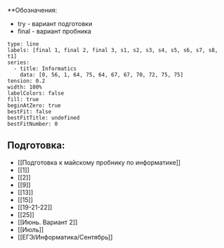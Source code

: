 **Обозначения:
- try - вариант подготовки
- final - вариант пробника

```chart
type: line
labels: [final 1, final 2, final 3, s1, s2, s3, s4, s5, s6, s7, s8, t1]
series:
  - title: Informatics
    data: [0, 56, 1, 64, 75, 64, 67, 67, 70, 72, 75, 75]
tension: 0.2
width: 100%
labelColors: false
fill: true
beginAtZero: true
bestFit: false
bestFitTitle: undefined
bestFitNumber: 0
```

## Подготовка:
- [[Подготовка к майскому пробнику по информатике]]
- [[1]]
- [[2]]
- [[9]]
- [[13]]
- [[15]]
- [[19-21-22]]
- [[25]]
- [[Июнь. Вариант 2]]
- [[Июль]]
- [[ЕГЭ/Информатика/Сентябрь]]

